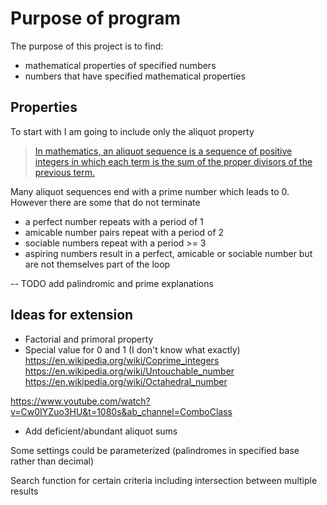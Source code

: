 # Purpose of program

The purpose of this project is to find:
- mathematical properties of specified numbers
- numbers that have specified mathematical properties

## Properties
To start with I am going to include only the aliquot property

>[In mathematics, an aliquot sequence is a sequence of positive integers in which each term is the sum of the proper divisors of the previous term.](https://en.wikipedia.org/wiki/Aliquot_sequence)

Many aliquot sequences end with a prime number which leads to 0.
However there are some that do not terminate
- a perfect number repeats with a period of 1
- amicable number pairs repeat with a period of 2
- sociable numbers repeat with a period >= 3
- aspiring numbers result in a perfect, amicable or sociable number but are not themselves part of the loop

-- TODO add palindromic and prime explanations

## Ideas for extension
- Factorial and primoral property
- Special value for 0 and 1 (I don't know what exactly)
https://en.wikipedia.org/wiki/Coprime_integers
https://en.wikipedia.org/wiki/Untouchable_number
https://en.wikipedia.org/wiki/Octahedral_number

https://www.youtube.com/watch?v=Cw0IYZuo3HU&t=1080s&ab_channel=ComboClass
- Add deficient/abundant aliquot sums

Some settings could be parameterized (palindromes in specified base rather than decimal)

Search function for certain criteria including intersection between multiple results